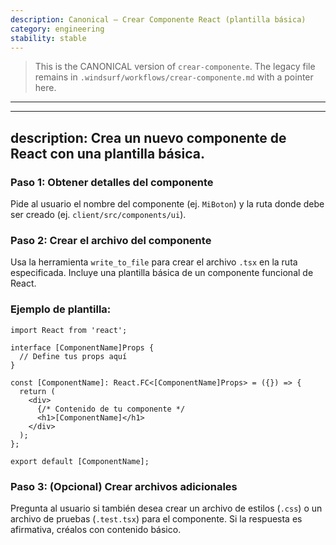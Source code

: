 ```yaml
---
description: Canonical — Crear Componente React (plantilla básica)
category: engineering
stability: stable
---
```


> This is the CANONICAL version of `crear-componente`. The legacy file remains in `.windsurf/workflows/crear-componente.md` with a pointer here.

---

<!-- Begin canonical content (copied from .windsurf/workflows/crear-componente.md) -->
---
description: Crea un nuevo componente de React con una plantilla básica.
---

### Paso 1: Obtener detalles del componente
Pide al usuario el nombre del componente (ej. `MiBoton`) y la ruta donde debe ser creado (ej. `client/src/components/ui`).

### Paso 2: Crear el archivo del componente
Usa la herramienta `write_to_file` para crear el archivo `.tsx` en la ruta especificada. Incluye una plantilla básica de un componente funcional de React.

### Ejemplo de plantilla:
```tsx
import React from 'react';

interface [ComponentName]Props {
  // Define tus props aquí
}

const [ComponentName]: React.FC<[ComponentName]Props> = ({}) => {
  return (
    <div>
      {/* Contenido de tu componente */
      <h1>[ComponentName]</h1>
    </div>
  );
};

export default [ComponentName];
```

### Paso 3: (Opcional) Crear archivos adicionales
Pregunta al usuario si también desea crear un archivo de estilos (`.css`) o un archivo de pruebas (`.test.tsx`) para el componente. Si la respuesta es afirmativa, créalos con contenido básico.
<!-- End canonical content -->